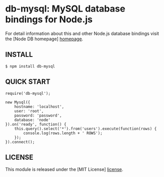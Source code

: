 # db-mysql: MySQL database bindings for Node.js #

For detail information about this and other Node.js
database bindings visit the [Node DB homepage] [homepage].

## INSTALL ##

    $ npm install db-mysql

## QUICK START ##

    require('db-mysql');

    new Mysql({
        hostname: 'localhost',
        user: 'root',
        password: 'password',
        database: 'node'
    }).on('ready', function() {
        this.query().select('*').from('users').execute(function(rows) {
            console.log(rows.length + ' ROWS');
        });
    }).connect();

## LICENSE ##

This module is released under the [MIT License] [license].

[homepage]: http://nodejsdb.org
[license]: http://www.opensource.org/licenses/mit-license.php

